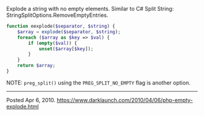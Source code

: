Explode a string with no empty elements. Similar to C# Split String: StringSplitOptions.RemoveEmptyEntries.

```php
function eexplode($separator, $string) {
	$array = explode($separator, $string);
	foreach ($array as $key => $val) {
		if (empty($val)) {
			unset($array[$key]);
		}
	}
	return $array;
}
```

NOTE: `preg_split()` using the `PREG_SPLIT_NO_EMPTY` flag is another option.

---


Posted Apr 6, 2010.
https://www.darklaunch.com/2010/04/06/php-empty-explode.html